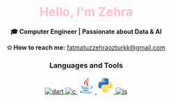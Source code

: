 

<div align="center">

  <h1 style="color:pink;">Hello, I'm Zehra</h1>

  <p><b>🎓 Computer Engineer | Passionate about Data & AI</b></p>

  <p>
    <b>✩ How to reach me:</b> 
    <a href="mailto:fatmatuzzehraozturkk@gmail.com">fatmatuzzehraozturkk@gmail.com</a>
  </p>

  <h3>Languages and Tools</h3>

  <p>
    <a href="https://scikit-learn.org/stable/" target="_blank" rel="noreferrer">
      <img src= "https://scikit-learn.org/stable/_static/scikit-learn-logo-small.png" alt="dart" width="80" height="40"/>
    </a>
    <a href="https://www.tensorflow.org/?hl=tr" target="_blank" rel="noreferrer">
      <img src="https://www.gstatic.com/devrel-devsite/prod/ve5ef9ac7b497e19ece9427facc78d0c59aaab7a2bc6a0f75fdae93f4ee589f67/tensorflow/images/lockup.svg" alt="c" width="80" height="40"/>
    </a>
    <a href="https://www.java.com" target="_blank" rel="noreferrer">
      <img src="https://raw.githubusercontent.com/devicons/devicon/master/icons/java/java-original.svg" alt="java" width="40" height="40"/>
    </a>
    <a href="https://www.python.org" target="_blank" rel="noreferrer">
      <img src="https://raw.githubusercontent.com/devicons/devicon/master/icons/python/python-original.svg" alt="python" width="40" height="40"/>
    </a>
     <a href="https://www.javascript.com/" target="_blank" rel="noreferrer">
      <img src="https://www.vectorlogo.zone/logos/javascript/javascript-icon.svg" alt="js" width="40" height="40"/>
    </a>
  </p>
</div>
